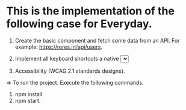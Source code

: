 # This is the implementation of the following case for Everyday. 

1) Create the basic component and fetch some data from an API. For example: https://reres.in/api/users.

2) Implement all keyboard shortcuts a native <select> support. (Only implemented in the file: src\components\selectedStateComponent\index.js).

3) Accessibility (WCAG 2.1 standards designs).

=> To run the project. Execute the following commands. 

1) npm install.
2) npm start.


